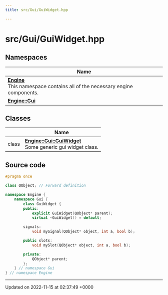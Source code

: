 ```yaml
---
title: src/Gui/GuiWidget.hpp

---
```


# src/Gui/GuiWidget.hpp



## Namespaces

| Name           |
| -------------- |
| **[Engine](/namespaces/namespaceEngine.md)** <br>This namespace contains all of the necessary engine components.  |
| **[Engine::Gui](/namespaces/namespaceEngine_1_1Gui.md)**  |

## Classes

|                | Name           |
| -------------- | -------------- |
| class | **[Engine::Gui::GuiWidget](/classes/classEngine_1_1Gui_1_1GuiWidget.md)** <br>Some generic gui widget class.  |




## Source code

```cpp
#pragma once

class QObject; // Forward definition

namespace Engine {
    namespace Gui {
        class GuiWidget {
        public:
            explicit GuiWidget(QObject* parent);
            virtual ~GuiWidget() = default;

        signals:
            void mySignal(QObject* object, int a, bool b);

        public slots:
            void mySlot(QObject* object, int a, bool b);

        private:
            QObject* parent;
        };
    } // namespace Gui
} // namespace Engine
```


-------------------------------

Updated on 2022-11-15 at 02:37:49 +0000
